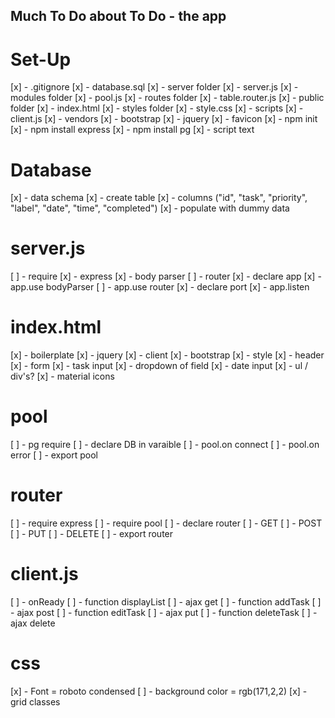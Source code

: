 ## Much To Do about To Do - the app ##


# Set-Up #

[x] - .gitignore
[x] - database.sql
[x] - server folder
    [x] - server.js
    [x] - modules folder
        [x] - pool.js
    [x] - routes folder
        [x] - table.router.js
    [x] - public folder
        [x] - index.html
        [x] - styles folder
            [x] - style.css
        [x] - scripts
            [x] - client.js
        [x] - vendors
            [x] - bootstrap
            [x] - jquery
        [x] - favicon
[x] - npm init
[x] - npm install express
[x] - npm install pg
[x] - script text


# Database #

[x] - data schema
[x] - create table
    [x] - columns ("id", "task", "priority", "label", "date", "time", "completed")
[x] - populate with dummy data

# server.js #

[ ] - require 
    [x] - express
    [x] - body parser
    [ ] - router
[x] - declare app
[x] - app.use bodyParser
[ ] - app.use router
[x] - declare port
[x] - app.listen

# index.html #

[x] - boilerplate
[x] - jquery
[x] - client
[x] - bootstrap
[x] - style
[x] - header
[x] - form
    [x] - task input
    [x] - dropdown of field
    [x] - date input
[x] - ul / div's?
[x] - material icons

# pool #

[ ] - pg require 
[ ] - declare DB in varaible
[ ] - pool.on connect
[ ] - pool.on error
[ ] - export pool

# router #

[ ] - require express
[ ] - require pool
[ ] - declare router
[ ] - GET
[ ] - POST
[ ] - PUT
[ ] - DELETE
[ ] - export router

# client.js #

[ ] - onReady
[ ] - function displayList
    [ ] - ajax get
[ ] - function addTask
    [ ] - ajax post
[ ] - function editTask
    [ ] - ajax put
[ ] - function deleteTask
    [ ] - ajax delete

# css #

[x] - Font = roboto condensed
[ ] - background color = rgb(171,2,2)
[x] - grid classes